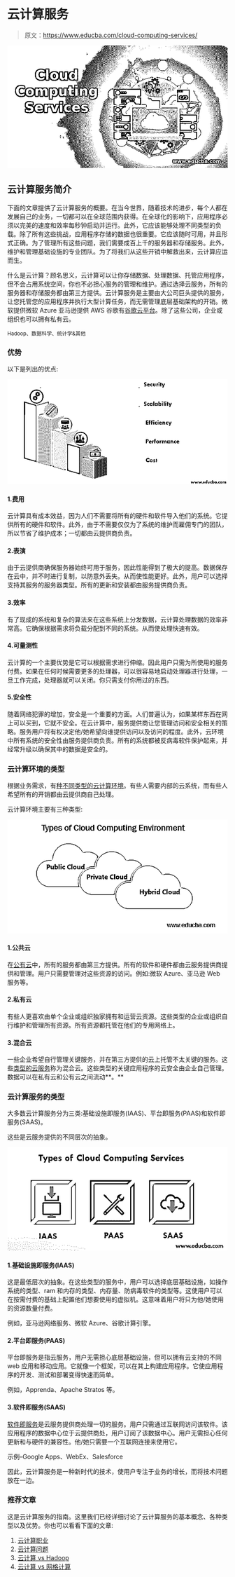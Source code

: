 # 云计算服务

> 原文：<https://www.educba.com/cloud-computing-services/>

![Cloud Computing Services](img/cdd356a9f53ac53a6ce612e4a87e2fa1.png)



## 云计算服务简介

下面的文章提供了云计算服务的概要。在当今世界，随着技术的进步，每个人都在发展自己的业务，一切都可以在全球范围内获得。在全球化的影响下，应用程序必须以完美的速度和效率每秒钟启动并运行。此外，它应该能够处理不同类型的负载。除了所有这些挑战，应用程序存储的数据也很重要。它应该随时可用，并且形式正确。为了管理所有这些问题，我们需要成百上千的服务器和存储服务。此外，维护和管理基础设施的专业团队。为了将我们从这些开销中解救出来，云计算应运而生。

什么是云计算？顾名思义，云计算可以让你存储数据、处理数据、托管应用程序，但不会占用系统空间，你也不必担心服务的管理和维护。通过选择云服务，所有的服务器和存储服务都由第三方提供。云计算服务是主要由大公司巨头提供的服务，让您托管您的应用程序并执行大型计算任务，而无需管理底层基础架构的开销。微软提供微软 Azure 亚马逊提供 AWS 谷歌有[谷歌云平台](https://www.educba.com/what-is-google-cloud-platform/)。除了这些公司，企业或组织也可以拥有私有云。

<small>Hadoop、数据科学、统计学&其他</small>

### 优势

以下是列出的优点:

![Advantages of Cloud Computing Services](img/d8cd9974ea48e9d76c4b17df3420e6f8.png)



#### 1.费用

云计算具有成本效益，因为人们不需要将所有的硬件和软件导入他们的系统。它提供所有的硬件和软件。此外，由于不需要仅仅为了系统的维护而雇佣专门的团队，所以节省了维护成本；一切都由云提供商负责。

#### 2.表演

由于云提供商确保服务器始终可用于服务，因此性能得到了极大的提高。数据保存在云中，并不时进行复制，以防意外丢失。从而使性能更好。此外，用户可以选择支持其服务的服务器类型。所有的更新和安装都由服务提供商负责。

#### 3.效率

有了现成的系统和复杂的算法来在这些系统上分发数据，云计算处理数据的效率非常高。它确保根据需求将负载分配到不同的系统。从而使处理快速有效。

#### 4.可量测性

云计算的一个主要优势是它可以根据需求进行伸缩。因此用户只需为所使用的服务付费。如果在任何时候需要更多的处理器，可以很容易地启动处理器进行处理，一旦工作完成，处理器就可以关闭。你只需支付你用过的东西。

#### 5.安全性

随着网络犯罪的增加，安全是一个重要的方面。人们普遍认为，如果某样东西在网上可以买到，它就不安全。在云计算中，服务提供商让您管理访问和安全相关的策略。服务用户将有权决定他/她希望向谁提供访问以及访问的程度。此外，云环境中所有系统的安全性由服务提供商负责。所有的系统都被反病毒软件保护起来，并经常升级以确保其中的数据是安全的。

### 云计算环境的类型

根据业务需求，有[种不同类型的云计算环境](https://www.educba.com/types-of-cloud-computing/)。有些人需要内部的云系统，而有些人希望所有的开销都由云提供商自己处理。

云计算环境主要有三种类型:

![Types of Cloud Computing Environment](img/b477c0c110d0cb7564053c2151a27b4d.png)



#### 1.公共云

在[公有云](https://www.educba.com/what-is-public-cloud/)中，所有的服务都由第三方提供。所有的软件和硬件都由云服务提供商提供和管理。用户只需要管理对这些资源的访问。例如:微软 Azure、亚马逊 Web 服务等。

#### 2.私有云

有些人更喜欢由单个企业或组织独家拥有和运营云资源。这些类型的企业或组织自行维护和管理所有资源。所有资源都托管在他们的专用网络上。

#### 3.混合云

一些企业希望自行管理关键服务，并在第三方提供的云上托管不太关键的服务。这些[类型的云服务](https://www.educba.com/types-of-cloud-services/)称为混合云。这些类型的关键应用程序的云安全由企业自己管理。数据可以在私有云和公有云之间流动**。**

### 云计算服务的类型

大多数云计算服务分为三类:基础设施即服务(IAAS)、平台即服务(PAAS)和软件即服务(SAAS)。

这些是云服务提供的不同层次的抽象。

![Types](img/4bf2b12c71b96a65167184f30cf2c29b.png)



#### 1.基础设施即服务(IAAS)

这是最低层次的抽象。在这些类型的服务中，用户可以选择底层基础设施，如操作系统的类型、ram 和内存的类型、内存量、防病毒软件的类型等。这使用户可以在按需付费的基础上配置他们想要使用的虚拟机。这意味着用户将只为他/她使用的资源数量付费。

例如，亚马逊网络服务、微软 Azure、谷歌计算引擎。

#### 2.平台即服务(PAAS)

平台即服务是指云服务，用户无需担心底层基础设施，但可以拥有云支持的不同 web 应用和移动应用。它就像一个框架，可以在其上构建应用程序。它使应用程序的开发、测试和部署变得快速而简单。

例如，Apprenda、Apache Stratos 等。

#### 3.软件即服务(SAAS)

[软件即服务](https://www.educba.com/what-is-software-as-a-service-saas/)是云服务提供商处理一切的服务。用户只需通过互联网访问该软件。该应用程序的数据中心位于云提供商处，用户订阅了该数据中心。用户无需担心任何更新和与硬件的兼容性。他/她只需要一个互联网连接来使用它。

示例–Google Apps、WebEx、Salesforce

因此，云计算服务是一种新时代的技术，使用户专注于业务的增长，而将技术问题放在一边。

### 推荐文章

这是云计算服务的指南。这里我们已经详细讨论了云计算服务的基本概念、各种类型以及优势。你也可以看看下面的文章:

1.  [云计算职业](https://www.educba.com/career-in-cloud-computing/)
2.  [云计算问题](https://www.educba.com/cloud-computing-issues-challenges/)
3.  [云计算 vs Hadoop](https://www.educba.com/cloud-computing-vs-hadoop/)
4.  [云计算 vs 网格计算](https://www.educba.com/cloud-computing-vs-grid-computing/)





